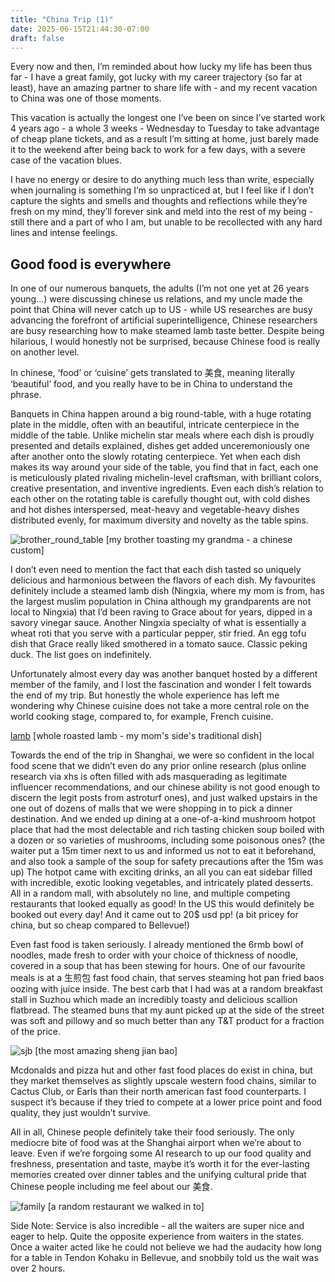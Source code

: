 ```yaml
---
title: "China Trip (1)"
date: 2025-06-15T21:44:30-07:00
draft: false
---
```


Every now and then, I’m reminded about how lucky my life has been thus far - I have a great family, got lucky with my career trajectory (so far at least), have an amazing partner to share life with - and my recent vacation to China was one of those moments.

This vacation is actually the longest one I’ve been on since I’ve started work 4 years ago - a whole 3 weeks - Wednesday to Tuesday to take advantage of cheap plane tickets, and as a result I’m sitting at home, just barely made it to the weekend after being back to work for a few days, with a severe case of the vacation blues.

I have no energy or desire to do anything much less than write, especially when journaling is something I’m so unpracticed at, but I feel like if I don’t capture the sights and smells and thoughts and reflections while they’re fresh on my mind, they’ll forever sink and meld into the rest of my being - still there and a part of who I am, but unable to be recollected with any hard lines and intense feelings.

## Good food is everywhere
In one of our numerous banquets, the adults (I’m not one yet at 26 years young…) were discussing chinese us relations, and my uncle made the point that China will never catch up to US - while US researches are busy advancing the forefront of artificial superintelligence, Chinese researchers are busy researching how to make steamed lamb taste better. Despite being hilarious, I would honestly not be surprised, because Chinese food is really on another level.

In chinese, ‘food’ or ‘cuisine’ gets translated to 美食, meaning literally ‘beautiful’ food, and you really have to be in China to understand the phrase.

Banquets in China happen around a big round-table, with a huge rotating plate in the middle, often with an beautiful, intricate centerpiece in the middle of the table. Unlike michelin star meals where each dish is proudly presented and details explained, dishes get added unceremoniously one after another onto the slowly rotating centerpiece. Yet when each dish makes its way around your side of the table, you find that in fact, each one is meticulously plated rivaling michelin-level craftsman, with brilliant colors, creative presentation, and inventive ingredients. Even each dish’s relation to each other on the rotating table is carefully thought out, with cold dishes and hot dishes interspersed, meat-heavy and vegetable-heavy dishes distributed evenly, for maximum diversity and novelty as the table spins.

![brother_round_table](/my-china-trip/brother_round_table.jpg)
[my brother toasting my grandma - a chinese custom]

I don’t even need to mention the fact that each dish tasted so uniquely delicious and harmonious between the flavors of each dish. My favourites definitely include a steamed lamb dish (Ningxia, where my mom is from, has the largest muslim population in China although my grandparents are not local to Ningxia) that I’d been raving to Grace about for years, dipped in a savory vinegar sauce. Another Ningxia specialty of what is essentially a wheat roti that you serve with a particular pepper, stir fried. An egg tofu dish that Grace really liked smothered in a tomato sauce. Classic peking duck. The list goes on indefinitely.

Unfortunately almost every day was another banquet hosted by a different member of the family, and I lost the fascination and wonder I felt towards the end of my trip. But honestly the whole experience has left me wondering why Chinese cuisine does not take a more central role on the world cooking stage, compared to, for example, French cuisine.

[lamb](/my-china-trip/lamb.jpg)
[whole roasted lamb - my mom's side's traditional dish]

Towards the end of the trip in Shanghai, we were so confident in the local food scene that we didn’t even do any prior online research (plus online research via xhs is often filled with ads masquerading as legitimate influencer recommendations, and our chinese ability is not good enough to discern the legit posts from astroturf ones), and just walked upstairs in the one out of dozens of malls that we were shopping in to pick a dinner destination. And we ended up dining at a one-of-a-kind mushroom hotpot place that had the most delectable and rich tasting chicken soup boiled with a dozen or so varieties of mushrooms, including some poisonous ones? (the waiter put a 15m timer next to us and informed us not to eat it beforehand, and also took a sample of the soup for safety precautions after the 15m was up) The hotpot came with exciting drinks, an all you can eat sidebar filled with incredible, exotic looking vegetables, and intricately plated desserts. All in a random mall, with absolutely no line, and multiple competing restaurants that looked equally as good! In the US this would definitely be booked out every day! And it came out to 20$ usd pp! (a bit pricey for china, but so cheap compared to Bellevue!)

Even fast food is taken seriously. I already mentioned the 6rmb bowl of noodles, made fresh to order with your choice of thickness of noodle, covered in a soup that has been stewing for hours. One of our favourite meals is at a 生煎包 fast food chain, that serves steaming hot pan fried baos oozing with juice inside. The best carb that I had was at a random breakfast stall in Suzhou which made an incredibly toasty and delicious scallion flatbread. The steamed buns that my aunt picked up at the side of the street was soft and pillowy and so much better than any T&T product for a fraction of the price.

![sjb](/my-china-trip/sjb.jpg)
[the most amazing sheng jian bao]

Mcdonalds and pizza hut and other fast food places do exist in china, but they market themselves as slightly upscale western food chains, similar to Cactus Club, or Earls than their north american fast food counterparts. I suspect it’s because if they tried to compete at a lower price point and food quality, they just wouldn’t survive.

All in all, Chinese people definitely take their food seriously. The only mediocre bite of food was at the Shanghai airport when we’re about to leave. Even if we’re forgoing some AI research to up our food quality and freshness, presentation and taste, maybe it’s worth it for the ever-lasting memories created over dinner tables and the unifying cultural pride that Chinese people including me feel about our 美食.

![family](/my-china-trip/family.jpg)
[a random restaurant we walked in to]

Side Note: Service is also incredible - all the waiters are super nice and eager to help. Quite the opposite experience from waiters in the states. Once a waiter acted like he could not believe we had the audacity how long for a table in Tendon Kohaku in Bellevue, and snobbily told us the wait was over 2 hours.
